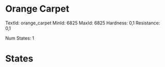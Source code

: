 # Orange Carpet
TextId: orange_carpet
MinId: 6825
MaxId: 6825
Hardness: 0,1
Resistance: 0,1

Num States: 1
# States
```

```